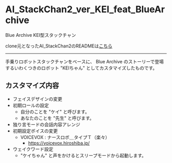 # AI_StackChan2_ver_KEI_feat_BlueArchive

Blue Archive KEI型スタックチャン

clone元となったAI_StackChan2のREADMEは[こちら](org_README.md)

---

手乗りロボットスタックチャンをベースに、
Blue Archive のストーリーで登場するいわくつきのロボット "KEIちゃん" としてカスタマイズしたものです。

## カスタマイズ内容

- フェイスデザインの変更
- 初期ロールの設定
  - 自分のことを "ケイ" と呼びます。
  - あなたのことを "先生" と呼びます。
- 独り言モードの会話内容アレンジ
- 初期設定ボイスの変更
  - VOICEVOX : ナースロボ＿タイプＴ（楽々）
    - https://voicevox.hiroshiba.jp/
- ウェイクワード設定
  - "ケイちゃん" と声をかけるとスリープモードから起動します。

